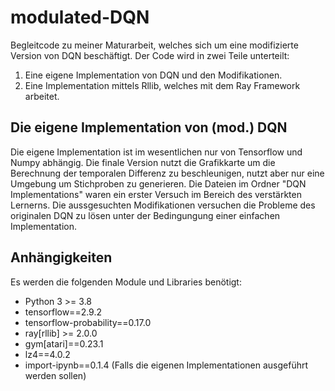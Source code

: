 # modulated-DQN
Begleitcode zu meiner Maturarbeit, welches sich um eine modifizierte Version von DQN beschäftigt. 
Der Code wird in zwei Teile unterteilt: 
1. Eine eigene Implementation von DQN und den Modifikationen.
2. Eine Implementation mittels Rllib, welches mit dem Ray Framework arbeitet.

## Die eigene Implementation von (mod.) DQN
Die eigene Implementation ist im wesentlichen nur von Tensorflow und Numpy abhängig. Die finale Version nutzt die Grafikkarte um die Berechnung der temporalen Differenz zu beschleunigen, nutzt aber nur eine Umgebung um Stichproben zu generieren. Die Dateien im Ordner "DQN Implementations" waren ein erster Versuch im Bereich des verstärkten Lernerns. Die aussgesuchten Modifikationen versuchen die Probleme des originalen DQN zu lösen unter der Bedingungung einer einfachen Implementation.




## Anhängigkeiten
Es werden die folgenden Module und Libraries benötigt:
- Python 3 >= 3.8
- tensorflow==2.9.2
- tensorflow-probability==0.17.0
- ray[rllib] >= 2.0.0
- gym[atari]==0.23.1
- lz4==4.0.2
- import-ipynb==0.1.4 (Falls die eigenen Implementationen ausgeführt werden sollen)

